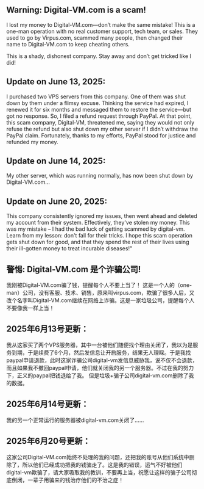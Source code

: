 

## Warning: Digital-VM.com is a scam!

I lost my money to Digital-VM.com—don’t make the same mistake! This is a one-man operation with no real customer support, tech team, or sales. They used to go by Virpus.com, scammed many people, then changed their name to Digital-VM.com to keep cheating others.

This is a shady, dishonest company. Stay away and don’t get tricked like I did!

## Update on June 13, 2025:
I purchased two VPS servers from this company. One of them was shut down by them under a flimsy excuse. Thinking the service had expired, I renewed it for six months and messaged them to restore the service—but got no response. So, I filed a refund request through PayPal. At that point, this scam company, Digital-VM, threatened me, saying they would not only refuse the refund but also shut down my other server if I didn’t withdraw the PayPal claim. Fortunately, thanks to my efforts, PayPal stood for justice and refunded my money.

## Update on June 14, 2025:
My other server, which was running normally, has now been shut down by Digital-VM.com…

## Update on June 20, 2025:
This company consistently ignored my issues, then went ahead and deleted my account from their system. Effectively, they've stolen my money. This was my mistake – I had the bad luck of getting scammed by digital-vm. Learn from my lesson: don't fall for their tricks. I hope this scam operation gets shut down for good, and that they spend the rest of their lives using their ill-gotten money to treat incurable diseases!"


## 警惕: Digital-VM.com 是个诈骗公司!
我刚被Digital-VM.com骗了钱，提醒每个人不要上当了！ 这是一个人的（one-man）公司，没有客服、技术、销售，原来叫virpus.com，欺骗了很多人后，又改个名字叫Digital-VM.com继续在网络上诈骗。这是一家垃圾公司，提醒每个人不要像我一样上当！

## 2025年6月13号更新：
我从这家买了两个VPS服务器，其中一台被他们随便找个理由关闭了，我以为是服务到期，于是续费了6个月，然后发信息让开启服务，结果无人理睬。于是我找paypal申请退款，此时这家诈骗公司digital-vm发信息威胁我，说不仅不会退款，而且如果我不撤回paypal申请，他们就关闭我的另一个服务器。不过在我的努力下，正义的paypal把钱退给了我。 但是垃圾+骗子公司digital-vm.com删除了我的数据。

## 2025年6月14号更新：
我的另一个正常运行的服务器被digital-vm.com关闭了……

## 2025年6月20号更新：
这家公司Digital-VM.com始终不处理的我的问题，还把我的账号从他们系统中删除了，所以他们已经成功把我的钱骗走了。这是我的错误，运气不好被他们digital-vm欺骗了，请大家吸取我的教训，不要再上当，祝愿让这样的骗子公司彻底倒闭，一辈子用骗来的钱治疗他们的不治之症！

